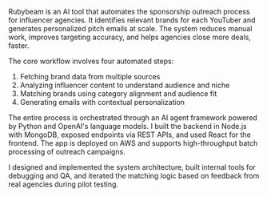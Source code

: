 Rubybeam is an AI tool that automates the sponsorship outreach process for influencer agencies. It identifies relevant brands for each YouTuber and generates personalized pitch emails at scale. The system reduces manual work, improves targeting accuracy, and helps agencies close more deals, faster.

The core workflow involves four automated steps:

1. Fetching brand data from multiple sources
2. Analyzing influencer content to understand audience and niche
3. Matching brands using category alignment and audience fit
4. Generating emails with contextual personalization

The entire process is orchestrated through an AI agent framework powered by Python and OpenAI's language models. I built the backend in Node.js with MongoDB, exposed endpoints via REST APIs, and used React for the frontend. The app is deployed on AWS and supports high-throughput batch processing of outreach campaigns.

I designed and implemented the system architecture, built internal tools for debugging and QA, and iterated the matching logic based on feedback from real agencies during pilot testing. 